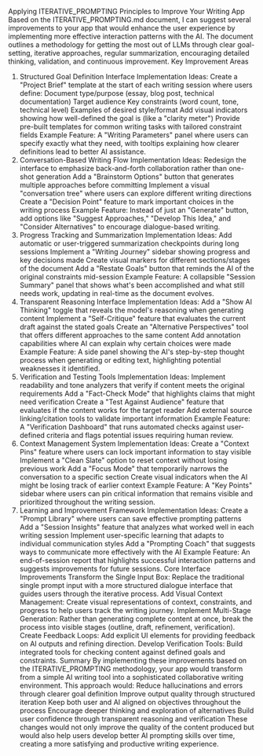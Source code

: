 Applying ITERATIVE_PROMPTING Principles to Improve Your Writing App
Based on the ITERATIVE_PROMPTING.md document, I can suggest several improvements to your app that would enhance the user experience by implementing more effective interaction patterns with the AI. The document outlines a methodology for getting the most out of LLMs through clear goal-setting, iterative approaches, regular summarization, encouraging detailed thinking, validation, and continuous improvement.
Key Improvement Areas
1. Structured Goal Definition Interface
Implementation Ideas:
Create a "Project Brief" template at the start of each writing session where users define:
Document type/purpose (essay, blog post, technical documentation)
Target audience
Key constraints (word count, tone, technical level)
Examples of desired style/format
Add visual indicators showing how well-defined the goal is (like a "clarity meter")
Provide pre-built templates for common writing tasks with tailored constraint fields
Example Feature:
A "Writing Parameters" panel where users can specify exactly what they need, with tooltips explaining how clearer definitions lead to better AI assistance.
2. Conversation-Based Writing Flow
Implementation Ideas:
Redesign the interface to emphasize back-and-forth collaboration rather than one-shot generation
Add a "Brainstorm Options" button that generates multiple approaches before committing
Implement a visual "conversation tree" where users can explore different writing directions
Create a "Decision Point" feature to mark important choices in the writing process
Example Feature:
Instead of just an "Generate" button, add options like "Suggest Approaches," "Develop This Idea," and "Consider Alternatives" to encourage dialogue-based writing.
3. Progress Tracking and Summarization
Implementation Ideas:
Add automatic or user-triggered summarization checkpoints during long sessions
Implement a "Writing Journey" sidebar showing progress and key decisions made
Create visual markers for different sections/stages of the document
Add a "Restate Goals" button that reminds the AI of the original constraints mid-session
Example Feature:
A collapsible "Session Summary" panel that shows what's been accomplished and what still needs work, updating in real-time as the document evolves.
4. Transparent Reasoning Interface
Implementation Ideas:
Add a "Show AI Thinking" toggle that reveals the model's reasoning when generating content
Implement a "Self-Critique" feature that evaluates the current draft against the stated goals
Create an "Alternative Perspectives" tool that offers different approaches to the same content
Add annotation capabilities where AI can explain why certain choices were made
Example Feature:
A side panel showing the AI's step-by-step thought process when generating or editing text, highlighting potential weaknesses it identified.
5. Verification and Testing Tools
Implementation Ideas:
Implement readability and tone analyzers that verify if content meets the original requirements
Add a "Fact-Check Mode" that highlights claims that might need verification
Create a "Test Against Audience" feature that evaluates if the content works for the target reader
Add external source linking/citation tools to validate important information
Example Feature:
A "Verification Dashboard" that runs automated checks against user-defined criteria and flags potential issues requiring human review.
6. Context Management System
Implementation Ideas:
Create a "Context Pins" feature where users can lock important information to stay visible
Implement a "Clean Slate" option to reset context without losing previous work
Add a "Focus Mode" that temporarily narrows the conversation to a specific section
Create visual indicators when the AI might be losing track of earlier context
Example Feature:
A "Key Points" sidebar where users can pin critical information that remains visible and prioritized throughout the writing session.
7. Learning and Improvement Framework
Implementation Ideas:
Create a "Prompt Library" where users can save effective prompting patterns
Add a "Session Insights" feature that analyzes what worked well in each writing session
Implement user-specific learning that adapts to individual communication styles
Add a "Prompting Coach" that suggests ways to communicate more effectively with the AI
Example Feature:
An end-of-session report that highlights successful interaction patterns and suggests improvements for future sessions.
Core Interface Improvements
Transform the Single Input Box: Replace the traditional single prompt input with a more structured dialogue interface that guides users through the iterative process.
Add Visual Context Management: Create visual representations of context, constraints, and progress to help users track the writing journey.
Implement Multi-Stage Generation: Rather than generating complete content at once, break the process into visible stages (outline, draft, refinement, verification).
Create Feedback Loops: Add explicit UI elements for providing feedback on AI outputs and refining direction.
Develop Verification Tools: Build integrated tools for checking content against defined goals and constraints.
Summary
By implementing these improvements based on the ITERATIVE_PROMPTING methodology, your app would transform from a simple AI writing tool into a sophisticated collaborative writing environment. This approach would:
Reduce hallucinations and errors through clearer goal definition
Improve output quality through structured iteration
Keep both user and AI aligned on objectives throughout the process
Encourage deeper thinking and exploration of alternatives
Build user confidence through transparent reasoning and verification
These changes would not only improve the quality of the content produced but would also help users develop better AI prompting skills over time, creating a more satisfying and productive writing experience.

